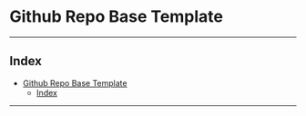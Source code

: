 # Github Repo Base Template

---

## Index

- [Github Repo Base Template](#github-repo-base-template)
  - [Index](#index)

---